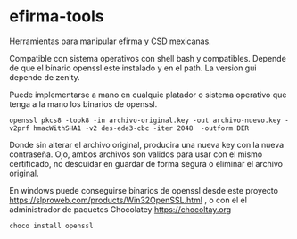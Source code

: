 # efirma-tools
Herramientas para manipular efirma y CSD mexicanas.

Compatible con sistema operativos con shell bash y compatibles.
Depende de que el binario openssl este instalado y en el path.
La version gui depende de zenity.

Puede implementarse a mano en cualquie platador o sistema operativo que tenga a la mano los binarios de openssl.
```
openssl pkcs8 -topk8 -in archivo-original.key -out archivo-nuevo.key -v2prf hmacWithSHA1 -v2 des-ede3-cbc -iter 2048  -outform DER
```
Donde sin alterar el archivo original, producira una nueva key con la nueva contraseña. Ojo, ambos archivos son validos para usar con el mismo certificado, no descuidar en guardar de forma segura o eliminar el archivo original. 

En windows puede conseguirse binarios de openssl desde este proyecto https://slproweb.com/products/Win32OpenSSL.html , o con el el administrador de paquetes Chocolatey https://chocoltay.org

```
choco install openssl
```
